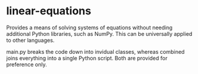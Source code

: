 # linear-equations
Provides a means of solving systems of equations without needing additional Python libraries, such as NumPy. This can be universally applied to other languages.

main.py breaks the code down into invidual classes, whereas combined joins everything into a single Python script. Both are provided for preference only.
